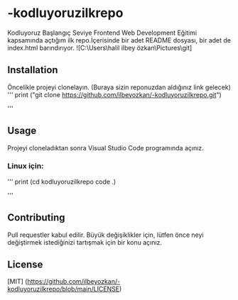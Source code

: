 # -kodluyoruzilkrepo
Kodluyoruz  Başlangıç Seviye Frontend Web Development Eğitimi kapsamında açtığım ilk repo.İçerisinde bir adet README dosyası, bir adet de index.html barındırıyor.
![C:\Users\halil ilbey özkan\Pictures\git]
## Installation
Öncelikle projeyi clonelayın. (Buraya sizin reponuzdan aldığınız link gelecek)
'''
print ("git clone https://github.com/ilbeyozkan/-kodluyoruzilkrepo.git")

'''
## Usage
Projeyi cloneladıktan sonra Visual Studio Code programında açınız.

### Linux için:

'''
print (cd kodluyoruzilkrepo
code .)

'''

## Contributing
Pull requestler kabul edilir. Büyük değişiklikler için, lütfen önce neyi değiştirmek istediğinizi tartışmak için bir konu açınız.
## License

[MIT] (https://github.com/ilbeyozkan/-kodluyoruzilkrepo/blob/main/LICENSE)



